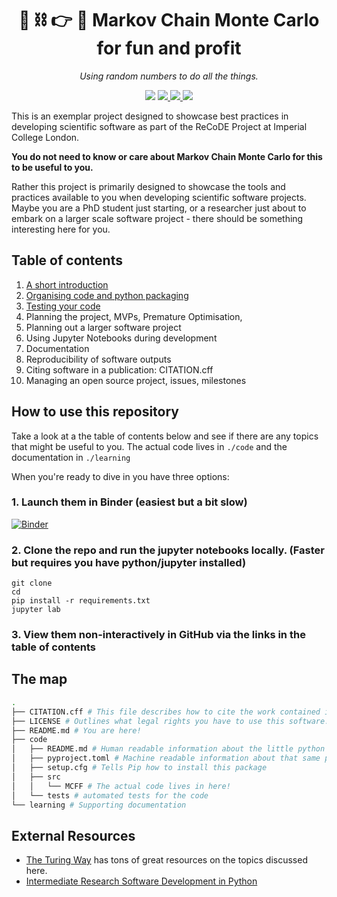 <h1 align="center">🎲 ⛓️ 👉 🧪 Markov Chain Monte Carlo for fun and profit</h1>
<p align="center">
    <em>Using random numbers to do all the things.</em>
</p>

<p align="center">
<img src="https://github.com/Imperial-CMTH/koala/actions/workflows/ci.yml/badge.svg"/>
<a href="https://zenodo.org/badge/latestdoi/422218038">
    <img src="https://zenodo.org/badge/422218038.svg"/>
</a>
<a href="https://wfxr.mit-license.org/2017">
        <img src="https://img.shields.io/badge/License-MIT-brightgreen.svg"/>
</a>
<a href="https://mybinder.org/v2/gh/TomHodson/ReCoDE_MCMCFF/HEAD">
        <img src="https://mybinder.org/badge_logo.svg"/>
</a>
</p>

This is an exemplar project designed to showcase best practices in developing scientific software as part of the ReCoDE Project at Imperial College London. 

**You do not need to know or care about Markov Chain Monte Carlo for this to be useful to you.**

Rather this project is primarily designed to showcase the tools and practices available to you when developing scientific software projects. Maybe you are a PhD student just starting, or a researcher just about to embark on a larger scale software project - there should be something interesting here for you.

## Table of contents
1. [A short introduction][intro] 
1. [Organising code and python packaging][packaging]
1. [Testing your code][testing]
1. Planning the project, MVPs, Premature Optimisation, 
1. Planning out a larger software project
1. Using Jupyter Notebooks during development
1. Documentation
1. Reproducibility of software outputs
1. Citing software in a publication: CITATION.cff
1. Managing an open source project, issues, milestones

## How to use this repository

Take a look at a the table of contents below and see if there are any topics that might be useful to you. The actual code lives in `./code` and the documentation in `./learning`

When you're ready to dive in you have three options:
### 1. Launch them in Binder (easiest but a bit slow)
[![Binder](https://mybinder.org/badge_logo.svg)](https://mybinder.org/v2/gh/TomHodson/ReCoDE_MCMCFF/HEAD?labpath=learning%2F01%20Introduction.ipynb)

### 2. Clone the repo and run the jupyter notebooks locally. (Faster but requires you have python/jupyter installed)

```
git clone 
cd 
pip install -r requirements.txt
jupyter lab
```

### 3. View them non-interactively in GitHub via the links in the table of contents


## The map
``` bash
.
├── CITATION.cff # This file describes how to cite the work contained in this repository.
├── LICENSE # Outlines what legal rights you have to use this software.
├── README.md # You are here!
├── code 
│   ├── README.md # Human readable information about the little python package in here
│   ├── pyproject.toml # Machine readable information about that same package
│   ├── setup.cfg # Tells Pip how to install this package
│   ├── src
│   │   └── MCFF # The actual code lives in here!
│   └── tests # automated tests for the code
└── learning # Supporting documentation
```

## External Resources
- [The Turing Way](https://the-turing-way.netlify.app/) has tons of great resources on the topics discussed here. 
- [Intermediate Research Software Development in Python](https://carpentries-incubator.github.io/python-intermediate-development/index.html)



[TDD]: learning/01%20Introduction.ipynb
[intro]: learning/01%20Introduction.ipynb
[packaging]: learning/02%20Packaging%20it%20up.ipynb
[testing]: learning/02%20Testing.ipynb
